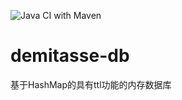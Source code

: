 ![Java CI with Maven](https://github.com/Formyown/demitasse-db/workflows/Java%20CI%20with%20Maven/badge.svg)
# demitasse-db
基于HashMap的具有ttl功能的内存数据库

